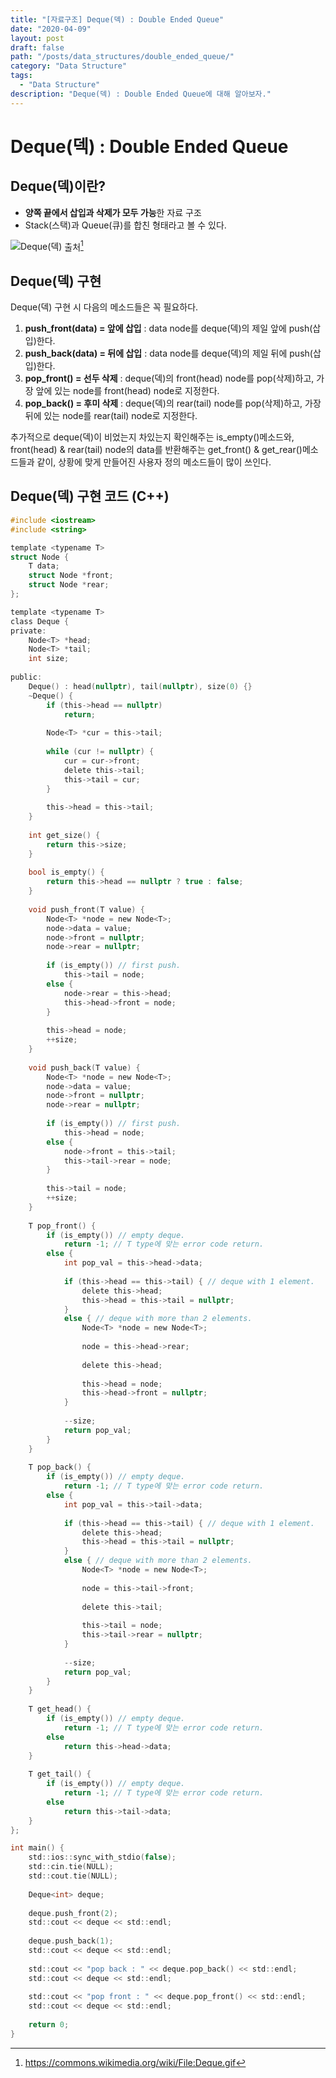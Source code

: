 ```yaml
---
title: "[자료구조] Deque(덱) : Double Ended Queue"
date: "2020-04-09"
layout: post
draft: false
path: "/posts/data_structures/double_ended_queue/"
category: "Data Structure"
tags:
  - "Data Structure"
description: "Deque(덱) : Double Ended Queue에 대해 알아보자."
---
```


# Deque(덱) : Double Ended Queue

## Deque(덱)이란?

 - **양쪽 끝에서 삽입과 삭제가 모두 가능**한 자료 구조
 - Stack(스택)과 Queue(큐)를 합친 형태라고 볼 수 있다.
 
![Deque(덱)](./deque_animation.gif)
출처[^1]

[^1]: https://commons.wikimedia.org/wiki/File:Deque.gif

## Deque(덱) 구현
Deque(덱) 구현 시 다음의 메소드들은 꼭 필요하다.

 1. **push_front(data) = 앞에 삽입** : data node를 deque(덱)의 제일 앞에 push(삽입)한다.
 2. **push_back(data) = 뒤에 삽입** : data node를 deque(덱)의 제일 뒤에 push(삽입)한다.
 2. **pop_front() = 선두 삭제** : deque(덱)의 front(head) node를 pop(삭제)하고, 가장 앞에 있는 node를 front(head) node로 지정한다.
 2. **pop_back() = 후미 삭제** : deque(덱)의 rear(tail) node를 pop(삭제)하고, 가장 뒤에 있는 node를 rear(tail) node로 지정한다.
 
추가적으로 deque(덱)이 비었는지 차있는지 확인해주는 is_empty()메소드와, front(head) & rear(tail) node의 data를 반환해주는 get_front() & get_rear()메소드들과 같이, 상황에 맞게 만들어진 사용자 정의 메소드들이 많이 쓰인다.

	


## Deque(덱) 구현 코드 (C++)
~~~c
#include <iostream>
#include <string>

template <typename T>
struct Node {
	T data;
	struct Node *front;
	struct Node *rear;
};

template <typename T>
class Deque {
private:
	Node<T> *head;
	Node<T> *tail;
	int size;
	
public:
	Deque() : head(nullptr), tail(nullptr), size(0) {}
	~Deque() {
		if (this->head == nullptr)
			return;
		
		Node<T> *cur = this->tail;
		
		while (cur != nullptr) {
			cur = cur->front;
			delete this->tail;
			this->tail = cur;
		}
		
		this->head = this->tail;
	}
	
	int get_size() {
		return this->size;
	}
	
	bool is_empty() {
		return this->head == nullptr ? true : false;
	}
	
	void push_front(T value) {
		Node<T> *node = new Node<T>;
		node->data = value;
		node->front = nullptr;
		node->rear = nullptr;
		
		if (is_empty()) // first push.
			this->tail = node;
		else {
			node->rear = this->head;
			this->head->front = node;
		}
		
		this->head = node;
		++size;
	}
	
	void push_back(T value) {
		Node<T> *node = new Node<T>;
		node->data = value;
		node->front = nullptr;
		node->rear = nullptr;
		
		if (is_empty()) // first push.
			this->head = node;
		else {
			node->front = this->tail;
			this->tail->rear = node;
		}
		
		this->tail = node;
		++size;
	}
	
	T pop_front() {
		if (is_empty()) // empty deque.
			return -1; // T type에 맞는 error code return.
		else {
			int pop_val = this->head->data;
			
			if (this->head == this->tail) { // deque with 1 element.
				delete this->head;
				this->head = this->tail = nullptr;
			}
			else { // deque with more than 2 elements.
				Node<T> *node = new Node<T>;
				
				node = this->head->rear;
				
				delete this->head;
				
				this->head = node;
				this->head->front = nullptr;
			}
			
			--size;
			return pop_val;
		}
	}
	
	T pop_back() {
		if (is_empty()) // empty deque.
			return -1; // T type에 맞는 error code return.
		else {
			int pop_val = this->tail->data;
			
			if (this->head == this->tail) { // deque with 1 element.
				delete this->head;
				this->head = this->tail = nullptr;
			}
			else { // deque with more than 2 elements.
				Node<T> *node = new Node<T>;
				
				node = this->tail->front;
				
				delete this->tail;
				
				this->tail = node;
				this->tail->rear = nullptr;
			}
			
			--size;
			return pop_val;
		}
	}
	
	T get_head() {
		if (is_empty()) // empty deque.
			return -1; // T type에 맞는 error code return.
		else
			return this->head->data;
	}
	
	T get_tail() {
		if (is_empty()) // empty deque.
			return -1; // T type에 맞는 error code return.
		else
			return this->tail->data;
	}
};

int main() {
	std::ios::sync_with_stdio(false);
	std::cin.tie(NULL); 
	std::cout.tie(NULL);
	
	Deque<int> deque;
	
	deque.push_front(2);
	std::cout << deque << std::endl;
	
	deque.push_back(1);
	std::cout << deque << std::endl;
	
	std::cout << "pop back : " << deque.pop_back() << std::endl;
	std::cout << deque << std::endl;
	
	std::cout << "pop front : " << deque.pop_front() << std::endl;
	std::cout << deque << std::endl;
	
	return 0;
}
~~~
